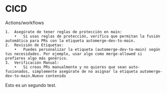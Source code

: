 # CICD
Actions/workflows


	1.	Asegúrate de tener reglas de protección en main:
	    •	Si usas reglas de protección, verifica que permitan la fusión automática para PRs con la etiqueta automerge-dev-to-main.
	2.	Revisión de Etiquetas:
	    •	Puedes personalizar la etiqueta (automerge-dev-to-main) según tus necesidades. Por ejemplo, usar algo como merge-allowed si prefieres algo más genérico.
	3.	Verificación Manual:
	    •	Si creas PRs manualmente y no quieres que sean auto-fusionados, simplemente asegúrate de no asignar la etiqueta automerge-dev-to-main.Nuevo contenido

Esto es un segundo test.